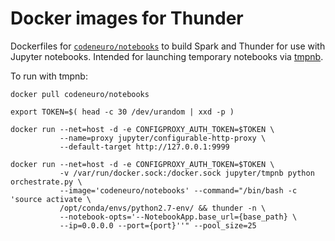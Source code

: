 # Docker images for Thunder

Dockerfiles for [`codeneuro/notebooks`](https://registry.hub.docker.com/u/codeneuro/notebooks/) to build Spark and Thunder for use with Jupyter notebooks. Intended for launching temporary notebooks via [tmpnb](https://github.com/jupyter/tmpnb).

To run with tmpnb:

```
docker pull codeneuro/notebooks
```
```
export TOKEN=$( head -c 30 /dev/urandom | xxd -p )
```
```
docker run --net=host -d -e CONFIGPROXY_AUTH_TOKEN=$TOKEN \
           --name=proxy jupyter/configurable-http-proxy \
           --default-target http://127.0.0.1:9999
```
```
docker run --net=host -d -e CONFIGPROXY_AUTH_TOKEN=$TOKEN \
           -v /var/run/docker.sock:/docker.sock jupyter/tmpnb python orchestrate.py \
           --image='codeneuro/notebooks' --command="/bin/bash -c 'source activate \
           /opt/conda/envs/python2.7-env/ && thunder -n \
           --notebook-opts='--NotebookApp.base_url={base_path} \
           --ip=0.0.0.0 --port={port}''" --pool_size=25
```


